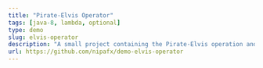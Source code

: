 ```yaml
---
title: "Pirate-Elvis Operator"
tags: [java-8, lambda, optional]
type: demo
slug: elvis-operator
description: "A small project containing the Pirate-Elvis operation and some example uses"
url: https://github.com/nipafx/demo-elvis-operator
---
```

